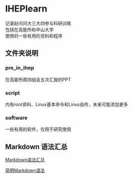 # IHEPlearn
记录赵问问大三大四参与科研训练  
包括在高能所和中山大学  
使用的一些有用的资料和程序  

## 文件夹说明
### pre_in_ihep   
  在高能所周四组会五次汇报的PPT
### script   
  内有root资料、Linux基本命令和Linus自传，未来可能添加更多
### software   
  一些有用的软件，仅用于研究使用  
  
## Markdown 语法汇总
[Markdown语法汇总](https://www.jianshu.com/p/45faddb1526d)


[简明Markdown语法](https://blog.csdn.net/u011732358/article/details/83098211)
  


